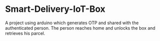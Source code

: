 # Smart-Delivery-IoT-Box
A project using arduino which generates OTP and shared with the authenticated person. The person reaches home and unlocks the box and retrieves his parcel.
